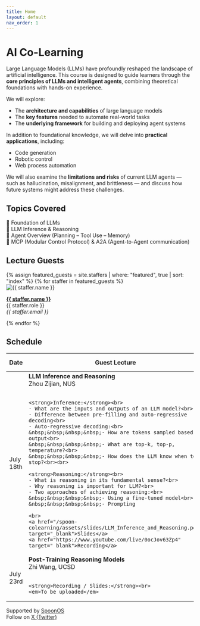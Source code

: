 ```yaml
---
title: Home
layout: default
nav_order: 1
---
```


# AI Co-Learning


Large Language Models (LLMs) have profoundly reshaped the landscape of artificial intelligence. This course is designed to guide learners through the **core principles of LLMs and intelligent agents**, combining theoretical foundations with hands-on experience.

We will explore:
- The **architecture and capabilities** of large language models
- The **key features** needed to automate real-world tasks
- The **underlying framework** for building and deploying agent systems

In addition to foundational knowledge, we will delve into **practical applications**, including:
- Code generation
- Robotic control
- Web process automation

We will also examine the **limitations and risks** of current LLM agents — such as hallucination, misalignment, and brittleness — and discuss how future systems might address these challenges.


## Topics Covered

 🔹 Foundation of LLMs  
 🔹 LLM Inference & Reasoning          
 🔹 Agent Overview (Planning – Tool Use – Memory)       
 🔹 MCP (Modular Control Protocol) & A2A (Agent-to-Agent communication)


## Lecture Guests

<div class="staff-grid">
{% assign featured_guests = site.staffers | where: "featured", true | sort: "index" %}
{% for staffer in featured_guests %}
  <div class="staff-card">
    <img src="{{ staffer.picture }}" alt="{{ staffer.name }}" />
    <p>
      <strong><a href="{{ staffer.external_url }}" target="_blank">{{ staffer.name }}</a></strong><br>
      {{ staffer.role }}<br>
      <em>{{ staffer.email }}</em>
    </p>
  </div>
{% endfor %}
</div>

## Schedule

<table>
  <thead>
    <tr>
      <th>Date</th>
      <th>Guest Lecture</th>
      <th>Supplemental Readings</th>
    </tr>
  </thead>
  <tbody>
  <tr>
  <td>July 18th</td>
  <td>
    <strong>LLM Inference and Reasoning</strong><br>
    Zhou Zijian, NUS<br><br>

    <strong>Inference:</strong><br>
    - What are the inputs and outputs of an LLM model?<br>
    - Difference between pre-filling and auto-regressive decoding<br>
    - Auto-regressive decoding:<br>
    &nbsp;&nbsp;&nbsp;&nbsp;- How are tokens sampled based on output<br>
    &nbsp;&nbsp;&nbsp;&nbsp;- What are top-k, top-p, temperature?<br>
    &nbsp;&nbsp;&nbsp;&nbsp;- How does the LLM know when to stop?<br><br>

    <strong>Reasoning:</strong><br>
    - What is reasoning in its fundamental sense?<br>
    - Why reasoning is important for LLM?<br>
    - Two approaches of achieving reasoning:<br>
    &nbsp;&nbsp;&nbsp;&nbsp;- Using a fine-tuned model<br>
    &nbsp;&nbsp;&nbsp;&nbsp;- Prompting

    <br>
    <a href="/spoon-colearning/assets/slides/LLM_Inference_and_Reasoning.pdf" target="_blank">Slides</a>
    <a href="https://www.youtube.com/live/0ocJov63Zp4" target="_blank">Recording</a>
  </td>
  <td>
    - <a href="https://arxiv.org/abs/2402.10200" target="_blank">Chain-of-Thought Reasoning Without Prompting</a><br>
    - <a href="https://arxiv.org/abs/2309.03409" target="_blank">Large Language Models as Optimizers</a><br><br>
  </td>
</tr>
<tr>
  <td>July 23rd</td>
  <td>
    <strong>Post-Training Reasoning Models</strong><br>
    Zhi Wang, UCSD<br><br>

    <strong>Recording / Slides:</strong><br>
    <em>To be uploaded</em>
  </td>
  <td>
    <em>......</em>
  </td>
</tr>
  </tbody>
</table>


Supported by [SpoonOS](https://spoonai.io)  
Follow on [X (Twitter)](https://x.com/SpoonOS_ai)